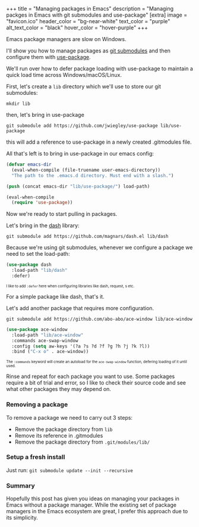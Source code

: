 +++
title = "Managing packages in Emacs"
description = "Managing packges in Emacs with git submodules and use-package"
[extra]
image = "favicon.ico"
header_color = "bg-near-white"
text_color = "purple"
alt_text_color = "black"
hover_color = "hover-purple"
+++

Emacs package managers are slow on Windows.

I'll show you how to manage packages as [git submodules](https://git-scm.com/book/en/v2/Git-Tools-Submodules) and then configure them with [use-package](https://github.com/jwiegley/use-package).

We'll run over how to defer package loading with use-package to maintain a quick load time across Windows/macOS/Linux.

      

First, let's create a `lib` directory which we'll use to store our git submodules:

```
mkdir lib
```

then, let's bring in use-package

```
git submodule add https://github.com/jwiegley/use-package lib/use-package
```

this will add a reference to use-package in a newly created .gitmodules file.

All that's left is to bring in use-package in our emacs config:

```el
(defvar emacs-dir
  (eval-when-compile (file-truename user-emacs-directory))
  "The path to the .emacs.d directory. Must end with a slash.")

(push (concat emacs-dir "lib/use-package/") load-path)

(eval-when-compile
  (require 'use-package))
```

Now we're ready to start pulling in packages.

Let's bring in the [dash](https://github.com/magnars/dash.el) library:

```
git submodule add https://github.com/magnars/dash.el lib/dash
```

Because we're using git submodules, whenever we configure a package we need to set the load-path:
```el
(use-package dash
  :load-path "lib/dash"
  :defer)
```

<sub><sup>I like to add `:defer` here when configuring libraries like dash, request, s etc.</sup></sub>

For a simple package like dash, that's it.

Let's add another package that requires more configuration.

```
git submodule add https://github.com/abo-abo/ace-window lib/ace-window
```

```el
(use-package ace-window
  :load-path "lib/ace-window"
  :commands ace-swap-window
  :config (setq aw-keys '(?a ?s ?d ?f ?g ?h ?j ?k ?l))
  :bind ("C-x o" . ace-window))
```
<sub><sup>The `:commands` keyword will create an autoload for the `ace-swap-window` function, defering loading of it until used.</sup></sub>

Rinse and repeat for each package you want to use. Some packages require a bit of trial and error, so I like to check their source code and see what other packages they may depend on.

### Removing a package

To remove a package we need to carry out 3 steps:

+ Remove the package directory from `lib`
+ Remove its reference in .gitmodules
+ Remove the package directory from `.git/modules/lib/`

### Setup a fresh install

Just run:
`git submodule update --init --recursive`

### Summary

Hopefully this post has given you ideas on managing your packages in Emacs without a package manager. While the existing set of package managers in the Emacs ecosystem are great, I prefer this approach due to its simplicity.


